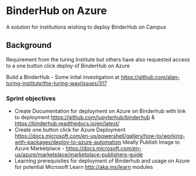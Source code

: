 # BinderHub on Azure

A solution for institutions wishing to deploy BinderHub on Campus

## Background

Requirement from the turing Institute but others have also requested access to a one button click deploy of BinderHub on Azure

Build a BinderHub - Some inital investigation at https://github.com/alan-turing-institute/the-turing-way/issues/317


### Sprint objectives

- Create Documentation for deployment on Azure on Binderhub with link to deployment https://github.com/jupyterhub/binderhub & https://binderhub.readthedocs.io/en/latest/ 
- Create one button click for Azure Deployment 
https://docs.microsoft.com/en-us/powershell/gallery/how-to/working-with-packages/deploy-to-azure-automation 
Ideally Publish Image to Azure Marketplace - https://docs.microsoft.com/en-us/azure/marketplace/marketplace-publishers-guide 
- Learning prerequisites for deployment of Binderhub and usage on Azure for potential Microsoft Learn http://aka.ms/learn modules

